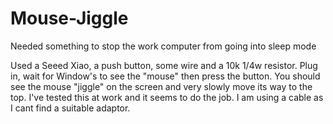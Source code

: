 # Mouse-Jiggle
Needed something to stop the work computer from going into sleep mode

Used a Seeed Xiao, a push button, some wire and a 10k 1/4w resistor.  Plug in, wait for Window's to see the "mouse" then press the button. You should see the mouse "jiggle" on the screen and very slowly move its way to the top. I've tested this at work and it seems to do the job.
I am using a cable as I cant find a suitable adaptor.

